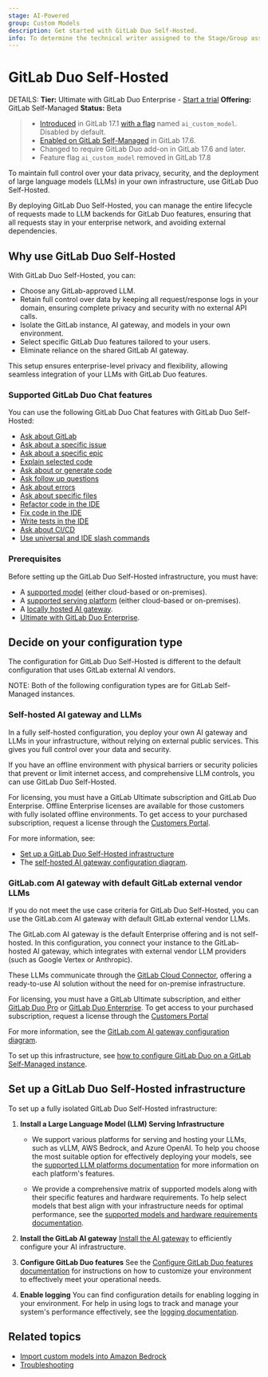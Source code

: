 ```yaml
---
stage: AI-Powered
group: Custom Models
description: Get started with GitLab Duo Self-Hosted.
info: To determine the technical writer assigned to the Stage/Group associated with this page, see https://handbook.gitlab.com/handbook/product/ux/technical-writing/#assignments
---
```


# GitLab Duo Self-Hosted

DETAILS:
**Tier:** Ultimate with GitLab Duo Enterprise - [Start a trial](https://about.gitlab.com/solutions/gitlab-duo-pro/sales/?type=free-trial)
**Offering:** GitLab Self-Managed
**Status:** Beta

> - [Introduced](https://gitlab.com/groups/gitlab-org/-/epics/12972) in GitLab 17.1 [with a flag](../../administration/feature_flags.md) named `ai_custom_model`. Disabled by default.
> - [Enabled on GitLab Self-Managed](https://gitlab.com/groups/gitlab-org/-/epics/15176) in GitLab 17.6.
> - Changed to require GitLab Duo add-on in GitLab 17.6 and later.
> - Feature flag `ai_custom_model` removed in GitLab 17.8

To maintain full control over your data privacy, security, and the deployment of large language models (LLMs) in your own infrastructure, use GitLab Duo Self-Hosted.

By deploying GitLab Duo Self-Hosted, you can manage the entire lifecycle of requests made to LLM backends for GitLab Duo features, ensuring that all requests stay in your enterprise network, and avoiding external dependencies.

## Why use GitLab Duo Self-Hosted

With GitLab Duo Self-Hosted, you can:

- Choose any GitLab-approved LLM.
- Retain full control over data by keeping all request/response logs in your domain, ensuring complete privacy and security with no external API calls.
- Isolate the GitLab instance, AI gateway, and models in your own environment.
- Select specific GitLab Duo features tailored to your users.
- Eliminate reliance on the shared GitLab AI gateway.

This setup ensures enterprise-level privacy and flexibility, allowing seamless integration of your LLMs with GitLab Duo features.

### Supported GitLab Duo Chat features

You can use the following GitLab Duo Chat features with GitLab Duo Self-Hosted:

- [Ask about GitLab](../../user/gitlab_duo_chat/examples.md#ask-about-gitlab)
- [Ask about a specific issue](../../user/gitlab_duo_chat/examples.md#ask-about-a-specific-issue)
- [Ask about a specific epic](../../user/gitlab_duo_chat/examples.md#ask-about-a-specific-epic)
- [Explain selected code](../../user/gitlab_duo_chat/examples.md#explain-selected-code)
- [Ask about or generate code](../../user/gitlab_duo_chat/examples.md#ask-about-or-generate-code)
- [Ask follow up questions](../../user/gitlab_duo_chat/examples.md#ask-follow-up-questions)
- [Ask about errors](../../user/gitlab_duo_chat/examples.md#ask-about-errors)
- [Ask about specific files](../../user/gitlab_duo_chat/examples.md#ask-about-specific-files)
- [Refactor code in the IDE](../../user/gitlab_duo_chat/examples.md#refactor-code-in-the-ide)
- [Fix code in the IDE](../../user/gitlab_duo_chat/examples.md#fix-code-in-the-ide)
- [Write tests in the IDE](../../user/gitlab_duo_chat/examples.md#write-tests-in-the-ide)
- [Ask about CI/CD](../../user/gitlab_duo_chat/examples.md#ask-about-cicd)
- [Use universal and IDE slash commands](../../user/gitlab_duo_chat/examples.md#gitlab-duo-chat-slash-commands) 

### Prerequisites

Before setting up the GitLab Duo Self-Hosted infrastructure, you must have:

- A [supported model](supported_models_and_hardware_requirements.md) (either cloud-based or on-premises).
- A [supported serving platform](supported_llm_serving_platforms.md) (either cloud-based or on-premises).
- A [locally hosted AI gateway](../../install/install_ai_gateway.md).
- [Ultimate with GitLab Duo Enterprise](https://about.gitlab.com/solutions/gitlab-duo-pro/sales/?toggle=gitlab-duo-pro).

## Decide on your configuration type

The configuration for GitLab Duo Self-Hosted is different to the default configuration
that uses GitLab external AI vendors.

NOTE:
Both of the following configuration types are for GitLab Self-Managed instances.

### Self-hosted AI gateway and LLMs

In a fully self-hosted configuration, you deploy your own AI gateway and LLMs in your infrastructure, without relying on external public services. This gives you full control over your data and security.

If you have an offline environment with physical barriers or security policies that prevent or limit internet access, and comprehensive LLM controls, you can use GitLab Duo Self-Hosted.

For licensing, you must have a GitLab Ultimate subscription and GitLab Duo Enterprise. Offline Enterprise licenses are available for those customers with fully isolated offline environments. To get access to your purchased subscription, request a license through the [Customers Portal](../../subscriptions/customers_portal.md).

For more information, see:

- [Set up a GitLab Duo Self-Hosted infrastructure](#set-up-a-gitlab-duo-self-hosted-infrastructure)
- The [self-hosted AI gateway configuration diagram](configuration_types.md#self-hosted-ai-gateway).

### GitLab.com AI gateway with default GitLab external vendor LLMs

If you do not meet the use case criteria for GitLab Duo Self-Hosted, you can use the
GitLab.com AI gateway with default GitLab external vendor LLMs.

The GitLab.com AI gateway is the default Enterprise offering and is not self-hosted. In this configuration,
you connect your instance to the GitLab-hosted AI gateway, which
integrates with external vendor LLM providers (such as Google Vertex or Anthropic).

These LLMs communicate through the [GitLab Cloud Connector](../../development/cloud_connector/_index.md),
offering a ready-to-use AI solution without the need for on-premise infrastructure.

For licensing, you must have a GitLab Ultimate subscription, and either [GitLab Duo Pro](https://about.gitlab.com/solutions/gitlab-duo-pro/sales/?type=free-trial) or [GitLab Duo Enterprise](https://about.gitlab.com/solutions/gitlab-duo-pro/sales/?type=free-trial). To get access to your purchased subscription, request a license through the [Customers Portal](../../subscriptions/customers_portal.md)

For more information, see the
[GitLab.com AI gateway configuration diagram](configuration_types.md#gitlabcom-ai-gateway).

To set up this infrastructure, see [how to configure GitLab Duo on a GitLab Self-Managed instance](../../user/gitlab_duo/setup.md).

## Set up a GitLab Duo Self-Hosted infrastructure

To set up a fully isolated GitLab Duo Self-Hosted infrastructure:

1. **Install a Large Language Model (LLM) Serving Infrastructure**

   - We support various platforms for serving and hosting your LLMs, such as vLLM, AWS Bedrock, and Azure OpenAI. To help you choose the most suitable option for effectively deploying your models, see the [supported LLM platforms documentation](supported_llm_serving_platforms.md) for more information on each platform's features.

   - We provide a comprehensive matrix of supported models along with their specific features and hardware requirements. To help select models that best align with your infrastructure needs for optimal performance, see the [supported models and hardware requirements documentation](supported_models_and_hardware_requirements.md).

1. **Install the GitLab AI gateway**
   [Install the AI gateway](../../install/install_ai_gateway.md) to efficiently configure your AI infrastructure.

1. **Configure GitLab Duo features**
   See the [Configure GitLab Duo features documentation](configure_duo_features.md) for instructions on how to customize your environment to effectively meet your operational needs.

1. **Enable logging**
   You can find configuration details for enabling logging in your environment. For help in using logs to track and manage your system's performance effectively, see the [logging documentation](logging.md).

## Related topics

- [Import custom models into Amazon Bedrock](https://www.youtube.com/watch?v=CA2AXfWWdpA)
- [Troubleshooting](troubleshooting.md)
